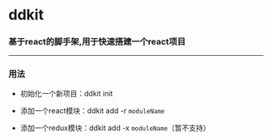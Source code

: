 # ddkit
### 基于react的脚手架,用于快速搭建一个react项目

****************************************
### 用法
- 初始化一个新项目：ddkit init

- 添加一个react模块：ddkit add -r `moduleName`

- 添加一个redux模块：ddkit add -x `moduleName`（暂不支持）